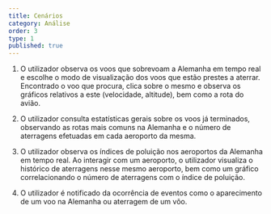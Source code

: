 ```yaml
---
title: Cenários
category: Análise
order: 3
type: 1
published: true
---
```


1. O utilizador observa os voos que sobrevoam a Alemanha em tempo real e escolhe o modo de visualização dos voos que estão prestes a aterrar. Encontrado o voo que procura, clica sobre o mesmo e observa os gráficos relativos a este (velocidade, altitude), bem como a rota do avião.

2. O utilizador consulta estatísticas gerais sobre os voos já terminados, observando as rotas mais comuns na Alemanha e o número de aterragens efetuadas em cada aeroporto da mesma.

3. O utilizador observa os índices de poluição nos aeroportos da Alemanha em tempo real. Ao interagir com um aeroporto, o utilizador visualiza o histórico de aterragens nesse mesmo aeroporto, bem como um gráfico correlacionando o número de aterragens com o índice de poluição.

4. O utilizador é notificado da ocorrência de eventos como o aparecimento de um voo na Alemanha ou aterragem de um vôo.


